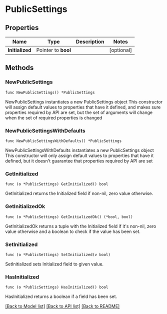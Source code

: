 # PublicSettings

## Properties

Name | Type | Description | Notes
------------ | ------------- | ------------- | -------------
**Initialized** | Pointer to **bool** |  | [optional] 

## Methods

### NewPublicSettings

`func NewPublicSettings() *PublicSettings`

NewPublicSettings instantiates a new PublicSettings object
This constructor will assign default values to properties that have it defined,
and makes sure properties required by API are set, but the set of arguments
will change when the set of required properties is changed

### NewPublicSettingsWithDefaults

`func NewPublicSettingsWithDefaults() *PublicSettings`

NewPublicSettingsWithDefaults instantiates a new PublicSettings object
This constructor will only assign default values to properties that have it defined,
but it doesn't guarantee that properties required by API are set

### GetInitialized

`func (o *PublicSettings) GetInitialized() bool`

GetInitialized returns the Initialized field if non-nil, zero value otherwise.

### GetInitializedOk

`func (o *PublicSettings) GetInitializedOk() (*bool, bool)`

GetInitializedOk returns a tuple with the Initialized field if it's non-nil, zero value otherwise
and a boolean to check if the value has been set.

### SetInitialized

`func (o *PublicSettings) SetInitialized(v bool)`

SetInitialized sets Initialized field to given value.

### HasInitialized

`func (o *PublicSettings) HasInitialized() bool`

HasInitialized returns a boolean if a field has been set.


[[Back to Model list]](../README.md#documentation-for-models) [[Back to API list]](../README.md#documentation-for-api-endpoints) [[Back to README]](../README.md)


